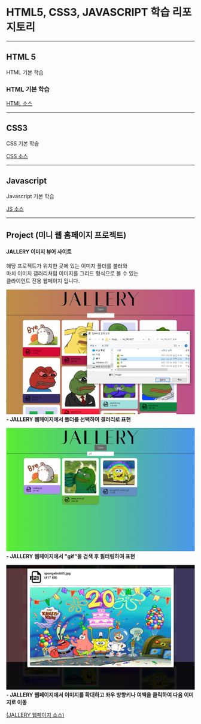 # HTML5, CSS3, JAVASCRIPT 학습 리포지토리

------------------------
## HTML 5
HTML 기본 학습

### HTML 기본 학습
[HTML 소스](01_HTML)

------------------------
## CSS3
CSS 기본 학습    


[CSS 소스](02_CSS)

------------------------
## Javascript
Javascript 기본 학습


[JS 소스](03_JS)

------------------------
## Project (미니 웹 홈페이지 프로젝트)

#### JALLERY 이미지 뷰어 사이트
해당 프로젝트가 위치한 곳에 있는 이미지 폴더를 불러와  
마치 이미지 갤러리처럼 이미지를 그리드 형식으로 볼 수 있는  
클라이언트 전용 웹페이지 입니다.
  
![결과1](ref_images/intro_page.png "전체 웹페이지")  
**- JALLERY 웹페이지에서 폴더를 선택하여 갤러리로 표현**
     
           
![결과2](ref_images/search_page.png "웹페이지 검색")  
**- JALLERY 웹페이지에서 "gif"을 검색 후 필터링하여 표현**
   
         
![결과3](ref_images/move_page.png "웹페이지 이동")  
**- JALLERY 웹페이지에서 이미지를 확대하고 좌우 방향키나 여백을 클릭하여 다음 이미지로 이동**
   
         
[(JALLERY 웹페이지 소스)](04_PROJECT)
